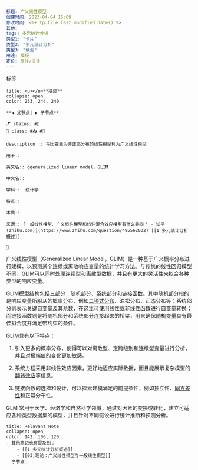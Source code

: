 ```yaml
---
标题: 广义线性模型
创建时间: 2023-04-04 15:09
修改时间: <%+ tp.file.last_modified_date() %>
其他:
tags: 多元统计分析
类型1: "卡片"
类型2: "多元统计分析"
类型3: "模型"
用途: 模板
定位: 专注/关注
---
```

标签

```ad-info
title: <u></u>**描述**
collapse: open
color: 233, 244, 240

**◀️ 父节点| ▶️ 子节点** 

🪁 status: #🌸  
🎏 class: #📥 #📇  

description :: 将因变量为非正态分布的线性模型称为广义线性模型

用于:: 

英文名:: ggeneralized linear model，GLIM

中文名:: 

学科::  统计学

特点:: 

本质:: 

来源:: [一般线性模型、广义线性模型和线性混合效应模型有什么异同？ - 知乎 (zhihu.com)](https://www.zhihu.com/question/495562032) [[1 多元统计分析概述]]

📎

```

广义线性模型（Generalized Linear Model，GLIM）是一种基于广义概率分布进行建模、以预测某个连续或离散响应变量的统计学习方法。与传统的线性回归模型不同，GLIM可以同时处理连续型和离散型数据，并且有更大的灵活性来拟合各种类型的响应变量。

GLIM模型结构包括三部分：随机部分、系统部分和链接函数。其中随机部分指的是响应变量所服从的概率分布，例如[二项式分布](https://www.zhihu.com/search?q=%E4%BA%8C%E9%A1%B9%E5%BC%8F%E5%88%86%E5%B8%83&search_source=Entity&hybrid_search_source=Entity&hybrid_search_extra=%7B%22sourceType%22%3A%22answer%22%2C%22sourceId%22%3A2988445090%7D)、泊松分布、正态分布等；系统部分则表示关键自变量及其系数，在这里可使用线性或非线性函数进行自变量转换；而链接函数则是将随机部分和系统部分连接起来的桥梁，用来确保随机变量具有最佳拟合度并满足带约束的条件。

GLIM具有以下特点：

1. 引入更多的概率分布，使得可以对离散型、定跨级别和连续型变量进行分析，并且对极端值的变化更加敏感。

2. 系统方程采用非线性效应因素，更好地适应实际数据，而且能展示复杂模型的[翻转效应](https://www.zhihu.com/search?q=%E7%BF%BB%E8%BD%AC%E6%95%88%E5%BA%94&search_source=Entity&hybrid_search_source=Entity&hybrid_search_extra=%7B%22sourceType%22%3A%22answer%22%2C%22sourceId%22%3A2988445090%7D)等信息。

3. 链接函数的选择和设计，可以探索建模满足的前提条件，例如独立性、[同方差性](https://www.zhihu.com/search?q=%E5%90%8C%E6%96%B9%E5%B7%AE%E6%80%A7&search_source=Entity&hybrid_search_source=Entity&hybrid_search_extra=%7B%22sourceType%22%3A%22answer%22%2C%22sourceId%22%3A2988445090%7D)和正常分布性。

GLM 常用于医学、经济学和自然科学领域，通过对因素的变换或转化，建立可适应各种类型数据集的模型，并且针对不同假设进行统计推断和预测分析。

```ad-note
title: Relavant Note
collapse: open
color: 142, 106, 120
- 其他笔记也有提及到：
	- [[1 多元统计分析概述]]
	- [[03,理论：广义线性模型与一般线性模型]]
- 子节点：
```